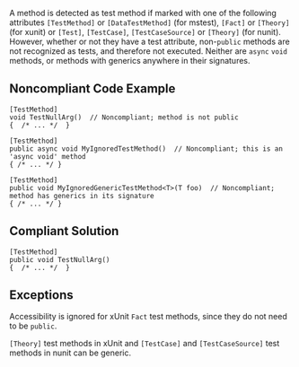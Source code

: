 A method is detected as test method if marked with one of the following attributes `[TestMethod]` or `[DataTestMethod]` (for mstest), `[Fact]` or `[Theory]` (for xunit) or `[Test]`, `[TestCase]`, `[TestCaseSource]` or `[Theory]` (for nunit). However, whether or not they have a test attribute, non-`public` methods are not recognized as tests, and therefore not executed. Neither are `async` `void` methods, or methods with generics anywhere in their signatures.
 
## Noncompliant Code Example

    [TestMethod]
    void TestNullArg()  // Noncompliant; method is not public
    {  /* ... */  }
    
    [TestMethod]
    public async void MyIgnoredTestMethod()  // Noncompliant; this is an 'async void' method
    { /* ... */ }
    
    [TestMethod]
    public void MyIgnoredGenericTestMethod<T>(T foo)  // Noncompliant; method has generics in its signature
    { /* ... */ }

## Compliant Solution

    [TestMethod]
    public void TestNullArg()
    {  /* ... */  }

## Exceptions
 
Accessibility is ignored for xUnit `Fact` test methods, since they do not need to be `public`.
 
`[Theory]` test methods in xUnit and `[TestCase]` and `[TestCaseSource]` test methods in nunit can be generic.